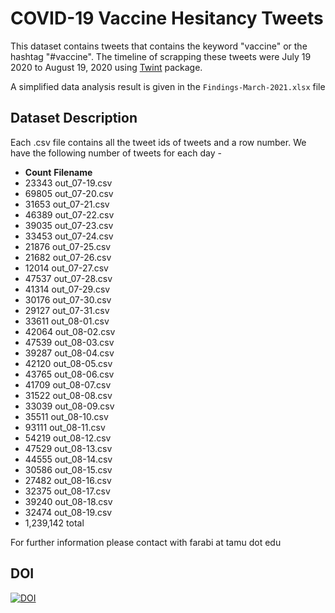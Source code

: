 # COVID-19 Vaccine Hesitancy Tweets

This dataset contains tweets that contains the keyword "vaccine" or the hashtag "#vaccine". The timeline of scrapping these tweets were July 19 2020 to August 19, 2020 using [Twint](https://pypi.org/project/twint/) package. 

A simplified data analysis result is given in the ```Findings-March-2021.xlsx``` file 

## Dataset Description
Each .csv file contains all the tweet ids of tweets and a row number.
We have the following number of tweets for each day - 
- **Count** **Filename**
- 23343 out_07-19.csv
- 69805 out_07-20.csv
- 31653 out_07-21.csv
- 46389 out_07-22.csv
- 39035 out_07-23.csv
- 33453 out_07-24.csv
- 21876 out_07-25.csv
- 21682 out_07-26.csv
- 12014 out_07-27.csv
- 47537 out_07-28.csv
- 41314 out_07-29.csv
- 30176 out_07-30.csv
- 29127 out_07-31.csv
- 33611 out_08-01.csv
- 42064 out_08-02.csv
- 47539 out_08-03.csv
- 39287 out_08-04.csv
- 42120 out_08-05.csv
- 43765 out_08-06.csv
- 41709 out_08-07.csv
- 31522 out_08-08.csv
- 33039 out_08-09.csv
- 35511 out_08-10.csv
- 93111 out_08-11.csv
- 54219 out_08-12.csv
- 47529 out_08-13.csv
- 44555 out_08-14.csv
- 30586 out_08-15.csv
- 27482 out_08-16.csv
- 32375 out_08-17.csv
- 39240 out_08-18.csv
- 32474 out_08-19.csv
- 1,239,142 total


For further information please contact with farabi at tamu dot edu 

## DOI
[![DOI](https://zenodo.org/badge/345474256.svg)](https://zenodo.org/badge/latestdoi/345474256)

